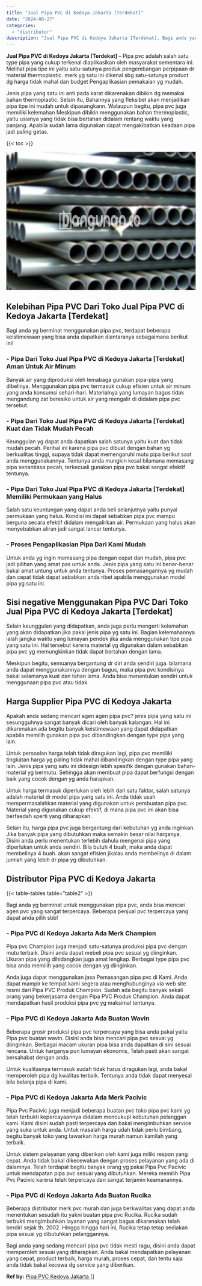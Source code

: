 ```yaml
---
title: "Jual Pipa PVC di Kedoya Jakarta [Terdekat]"
date: "2024-08-27"
categories: 
  - "distributor"
description: "Jual Pipa PVC di Kedoya Jakarta [Terdekat]. Bagi anda yang sedang mencari pipa pvc tidak mesti ragu, disini anda dapat memperoleh sesuai yang diharapkan. And..."
---
```


**Jual Pipa PVC di Kedoya Jakarta \[Terdekat\]** – Pipa pvc adalah salah satu type pipa yang cukup terkenal diaplikasikan oleh masyarakat sementara ini. Melihat pipa tipe ini yaitu satu-satunya produk pengembangan perpipaan dr material thermoplastic. merk yg satu ini dikenal sbg satu-satunya product dg harga tidak mahal dan budget Pengaplikasian pemakaian yg mudah.

Jenis pipa yang satu ini anti pada karat dikarenakan dibikin dg memakai bahan thermoplastic. Selain itu, Bahannya yang fleksibel akan menjadikan pipa tipe ini mudah untuk dipasangkann. Walaupun begitu, pipa pvc juga memiliki kelemahan Meskipun dibikin menggunakan bahan thermoplastic, yaitu usianya yang tidak bisa bertahan didalam rentang waktu yang panjang. Apabila sudah lama digunakan dapat mengakibatkan keadaan pipa jadi paling getas.

{{< toc >}}

![Jual Pipa PVC di Kedoya Jakarta [Terdekat]](/images/jaul-pipa-pvc-43.png)

## Kelebihan Pipa PVC Dari Toko Jual Pipa PVC di Kedoya Jakarta \[Terdekat\]

Bagi anda yg berminat menggunakan pipa pvc, terdapat beberapa keistimewaan yang bisa anda dapatkan diantaranya sebagaimana berikut ini!

### \- Pipa Dari Toko Jual Pipa PVC di Kedoya Jakarta \[Terdekat\] Aman Untuk Air Minum

Banyak air yang diproduksi oleh lemabaga gunakan pipa-pipa yang dibelinya. Menggunakan pipa pvc termasuk cukup efisien untuk air minum yang anda konsumsi sehari-hari. Materialnya yang lumayan bagus tidak mengandung zat beresiko untuk air yang mengalir di didalam pipa pvc tersebut.

### \- Pipa Dari Toko Jual Pipa PVC di Kedoya Jakarta \[Terdekat\] Kuat dan Tidak Mudah Pecah

Keunggulan yg dapat anda dapatkan salah satunya yaitu kuat dan tidak mudah pecah. Perihal ini karena pipa pvc dibuat dengan bahan yg berkualitas tinggi, supaya tidak dapat memengaruhi mutu pipa berikut saat anda menggunakannya. Tentunya anda mungkin kesal bilamana memasang pipa senantiasa pecah, terkecuali gunakan pipa pvc bakal sangat efektif tentunya.

### \- Pipa Dari Toko Jual Pipa PVC di Kedoya Jakarta \[Terdekat\] Memiliki Permukaan yang Halus

Salah satu keuntungan yang dapat anda beli selanjutnya yaitu punyai permukaan yang halus. Kondisi ini dapat sebabkan pipa pvc mampu berguna secara efektif didalam mengalirkan air. Permukaan yang halus akan menyebabkan aliran jadi sangat lancar tentunya.

### \- Proses Pengaplikasian Pipa Dari Kami Mudah

Untuk anda yg ingin memasang pipa dengan cepat dan mudah, pipa pvc jadi pilihan yang amat pas untuk anda. Jenis pipa yang satu ini benar-benar bakal amat untung untuk anda tentunya. Proses pemasangannya yg mudah dan cepat tidak dapat sebabkan anda ribet apabila menggunakan model pipa yg satu ini.

## Sisi negative Menggunakan Pipa PVC Dari Toko Jual Pipa PVC di Kedoya Jakarta \[Terdekat\]

Selain keunggulan yang didapatkan, anda juga perlu mengerti kelemahan yang akan didapatkan jika pakai jenis pipa yg satu ini. Bagian kelemahannya ialah jangka waktu yang lumayan pendek jika anda menggunakan tipe pipa yang satu ini. Hal tersebut karena material yg digunakan dalam sebabkan pipa pvc yg memungkinkan tidak dapat bertahan dengan lama.

Meskipun begitu, semuanya bergantung dr diri anda sendiri juga. bilamana anda dapat menggunakannya dengan bagus, maka pipa pvc kondisinya bakal selamanya kuat dan tahan lama. Anda bisa menentukan sendiri untuk menggunaan pipa pvc atau tidak.

## Harga Supplier Pipa PVC di Kedoya Jakarta

Apakah anda sedang mencari agen agen pipa pvc? jenis pipa yang satu ini sesungguhnya sangat banyak dicari oleh banyak kalangan. Hal ini dikarenakan ada begitu banyak keistimewaan yang dapat didapatkan apabila memilih gunakan pipa pvc dibandingkan dengan type pipa yang lain.

Untuk persoalan harga telah tidak diragukan lagi, pipa pvc memiliki tingkatan harga yg paling tidak mahal dibandingkan dengan type pipa yang lain. Jenis pipa yang satu ini didesign lebih spesifik dengan gunakan bahan-material yg bermutu. Sehingga akan membuat pipa dapat berfungsi dengan baik yang cocok dengan yg anda harapkan.

Untuk harga termasuk diperlukan oleh lebih dari satu faktor, salah satunya adalah material dr model pipa yang satu ini. Anda tidak usah mempermasalahkan material yang digunakan untuk pembuatan pipa pvc. Material yang digunakan cukup efektif, di mana pipa pvc ini akan bisa berfaedah sperti yang diharapkan.

Selain itu, harga pipa pvc juga bergantung dari kebutuhan yg anda inginkan. Jika banyak pipa yang dibutuhkan maka semakin besar nilai harganya. Disini anda perlu menentukan terlebih dahulu mengenai pipa yang diperlukan untuk anda sendiri. Bila butuh 4 buah, maka anda dapat membelinya 4 buah. akan sangat efisien jikalau anda membelinya di dalam jumlah yang lebih dr pipa yg dibutuhkan.

## Distributor Pipa PVC di Kedoya Jakarta

{{< table-tables table="table2" >}}

Bagi anda yg berminat untuk menggunakan pipa pvc, anda bisa mencari agen pvc yang sangat terpercaya. Beberapa penjual pvc terpercaya yang dapat anda pilih sbb!

### \- Pipa PVC di Kedoya Jakarta Ada Merk Champion

Pipa pvc Champion juga menjadi satu-satunya produksi pipa pvc dengan mutu terbaik. Disini anda dapat mebeli pipa pvc sesuai yg diinginkan. Ukuran pipa yang dihidangkan juga amat lengkap. Berbagai type pipa pvc bisa anda memilih yang cocok dengan yg diinginkan.

Anda juga dapat menggunakan jasa Pemasangan pipa pvc di Kami. Anda dapat mampir ke tempat kami segera atau menghubunginya via web site resmi dari Pipa PVC Produk Champion. Sudah ada begitu banyak sekali orang yang bekerjasama dengan Pipa PVC Produk Champion. Anda dapat mendapatkan hasil produksi pipa pvc yg maksimal tentunya.

### \- Pipa PVC di Kedoya Jakarta Ada Buatan Wavin

Beberapa grosir produksi pipa pvc terpercaya yang bisa anda pakai yaitu Pipa pvc buatan wavin. Disini anda bisa mencari pipa pvc sesuai yg diinginkan. Berbagai macam ukuran pipa bisa anda dapatkan di sini sesuai rencana. Untuk harganya pun lumayan ekonomis, Telah pasti akan sangat bersahabat dengan anda.

Untuk kualitasnya termasuk sudah tidak harus diragukan lagi, anda bakal memperoleh pipa dg kwalitas terbaik. Tentunya anda tidak dapat menyesal bila belanja pipa di kami.

### \- Pipa PVC di Kedoya Jakarta Ada Merk Pacivic

Pipa Pvc Pacivic juga menjadi beberapa buatan pvc toko pipa pvc kami yg telah terbukti kepercayaannya didalam mencukupi kebutuhan pelanggan kami. Kami disini sudah pasti terpercaya dan bakal mengimbuhkan service yang suka untuk anda. Untuk masalah harga udah tidak perlu bimbang, begitu banyak toko yang tawarkan harga murah namun kamilah yang terbaik.

Untuk sistem pelayanan yang diberikan oleh kami juga miliki respon yang cepat. Anda tidak bakal dikecewakan dengan proses pelayanan yang ada di dalamnya. Telah terdapat begitu banyak orang yg pakai Pipa Pvc Pacivic untuk mendapatan pipa pvc sesuai yang dibutuhkan. Mereka memilih Pipa Pvc Pacivic karena telah terpercaya dan sangat terjamin keamanannya.

### \- Pipa PVC di Kedoya Jakarta Ada Buatan Rucika

Beberapa distributor merk pvc murah dan juga berkwalitas yang dapat anda menentukan sesudah itu yakni buatan pipa pvc Rucika. Rucika sudah terbukti mengimbuhkan layanan yang sangat bagus dikarenakan telah berdiri sejak th. 2002. Hingga hingga hari ini, Rucika tetap tetap sediakan pipa sesuai yg dibutuhkan pelanggannya.

Bagi anda yang sedang mencari pipa pvc tidak mesti ragu, disini anda dapat memperoleh sesuai yang diharapkan. Anda bakal mendapatkan pelayanan yang cepat, product terbaik, harga murah, proses cepat, dan tentu saja anda tidak bakal kecewa dg service yang diberikan.

**Ref by:** [Pipa PVC Kedoya Jakarta []](https://id.wikipedia.org/wiki/Pipa)
